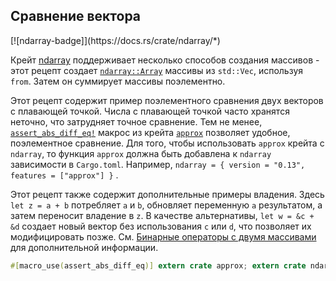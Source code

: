 ## Сравнение вектора

[](https://docs.rs/crate/ndarray/*)[![ndarray-badge]](https://docs.rs/crate/ndarray/*)

Крейт [ndarray](https://docs.rs/crate/ndarray/*) поддерживает несколько способов создания массивов - этот рецепт создает [`ndarray::Array`](https://docs.rs/ndarray/*/ndarray/struct.ArrayBase.html) массивы из `std::Vec`, используя `from`. Затем он суммирует массивы поэлементно.

Этот рецепт содержит пример поэлементного сравнения двух векторов с плавающей точкой. Числа с плавающей точкой часто хранятся неточно, что затрудняет точное сравнение. Тем не менее, [`assert_abs_diff_eq!`](https://docs.rs/approx/*/approx/macro.assert_abs_diff_eq.html) макрос из крейта [`approx`](https://docs.rs/approx/*/approx/index.html) позволяет удобное, поэлементное сравнение. Для того, чтобы использовать `approx` крейта с `ndarray`, то функция `approx` должна быть добавлена к `ndarray` зависимости в `Cargo.toml`. Например, `ndarray = { version = "0.13", features = ["approx"] }` .

Этот рецепт также содержит дополнительные примеры владения. Здесь `let z = a + b` потребляет `a` и `b`, обновляет переменную `a` результатом, а затем переносит владение в `z`. В качестве альтернативы, `let w = &c + &d` создает новый вектор без использования `c` или `d`, что позволяет их модифицировать позже. См. [Бинарные операторы с двумя массивами](https://docs.rs/ndarray/*/ndarray/struct.ArrayBase.html#binary-operators-with-two-arrays) для дополнительной информации.

```rust
#[macro_use(assert_abs_diff_eq)] extern crate approx; extern crate ndarray;  use ndarray::Array;  fn main() {   let a = Array::from(vec![1., 2., 3., 4., 5.]);   let b = Array::from(vec![5., 4., 3., 2., 1.]);   let mut c = Array::from(vec![1., 2., 3., 4., 5.]);   let mut d = Array::from(vec![5., 4., 3., 2., 1.]);    let z = a + b;   let w =  &c + &d;    assert_abs_diff_eq!(z, Array::from(vec![6., 6., 6., 6., 6.]));    println!("c = {}", c);   c[0] = 10.;   d[1] = 10.;    assert_abs_diff_eq!(w, Array::from(vec![6., 6., 6., 6., 6.]));  }
```


